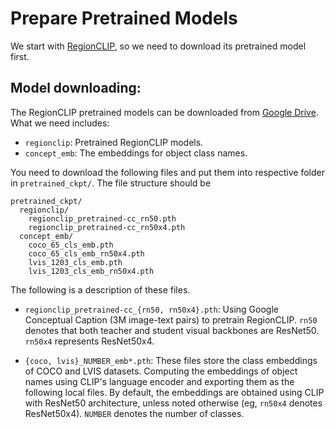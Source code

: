 # Prepare Pretrained Models

We start with [RegionCLIP](https://github.com/microsoft/RegionCLIP/tree/main), so we need to download its pretrained model first.

## Model downloading:
The RegionCLIP pretrained models can be downloaded from [Google Drive](https://drive.google.com/drive/folders/1hzrJBvcCrahoRcqJRqzkIGFO_HUSJIii?usp=sharing). What we need includes:

- `regionclip`: Pretrained RegionCLIP models.
- `concept_emb`: The embeddings for object class names.

You need to download the following files and put them into respective folder in `pretrained_ckpt/`. The file structure should be
```
pretrained_ckpt/
  regionclip/
    regionclip_pretrained-cc_rn50.pth
    regionclip_pretrained-cc_rn50x4.pth
  concept_emb/
    coco_65_cls_emb.pth
    coco_65_cls_emb_rn50x4.pth
    lvis_1203_cls_emb.pth
    lvis_1203_cls_emb_rn50x4.pth 
```

The following is a description of these files.

- `regionclip_pretrained-cc_{rn50, rn50x4}.pth`: Using Google Conceptual Caption (3M image-text pairs) to pretrain RegionCLIP. `rn50` denotes that both teacher and student visual backbones are ResNet50. `rn50x4` represents ResNet50x4.

- `{coco, lvis}_NUMBER_emb*.pth`: These files store the class embeddings of COCO and LVIS datasets. Computing the embeddings of object names using CLIP's language encoder and exporting them as the following local files. By default, the embeddings are obtained using CLIP with ResNet50 architecture, unless noted otherwise (eg, `rn50x4` denotes ResNet50x4). `NUMBER` denotes the number of classes.